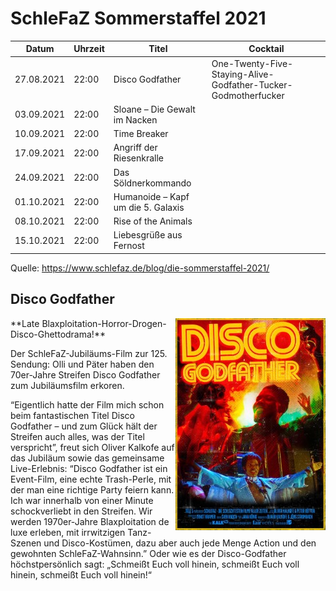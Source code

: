 # SchleFaZ Sommerstaffel 2021

Datum | Uhrzeit | Titel | Cocktail
----- | ------- | ----- | --------
27.08.2021 | 22:00 | Disco Godfather | One-Twenty-Five-Staying-Alive-Godfather-Tucker-Godmotherfucker
03.09.2021 | 22:00 | Sloane – Die Gewalt im Nacken
10.09.2021 | 22:00 | Time Breaker
17.09.2021 | 22:00 | Angriff der Riesenkralle
24.09.2021 | 22:00 | Das Söldnerkommando
01.10.2021 | 22:00 | Humanoide – Kapf um die 5. Galaxis
08.10.2021 | 22:00 | Rise of the Animals
15.10.2021 | 22:00 | Liebesgrüße aus Fernost

Quelle: https://www.schlefaz.de/blog/die-sommerstaffel-2021/

## Disco Godfather
<img align="right" src="/images/disco-godfather.jpg">
**Late Blaxploitation-Horror-Drogen-Disco-Ghettodrama!**

Der SchleFaZ-Jubiläums-Film zur 125. Sendung: Olli und Päter haben den 70er-Jahre Streifen Disco Godfather zum Jubiläumsfilm erkoren.

“Eigentlich hatte der Film mich schon beim fantastischen Titel Disco Godfather – und zum Glück hält der Streifen auch alles, was der Titel verspricht”, freut sich Oliver Kalkofe auf das Jubiläum sowie das gemeinsame Live-Erlebnis: “Disco Godfather ist ein Event-Film, eine echte Trash-Perle, mit der man eine richtige Party feiern kann. Ich war innerhalb von einer Minute schockverliebt in den Streifen. Wir werden 1970er-Jahre Blaxploitation de luxe erleben, mit irrwitzigen Tanz-Szenen und Disco-Kostümen, dazu aber auch jede Menge Action und den gewohnten SchleFaZ-Wahnsinn.” Oder wie es der Disco-Godfather höchstpersönlich sagt: „Schmeißt Euch voll hinein, schmeißt Euch voll hinein, schmeißt Euch voll hinein!“
